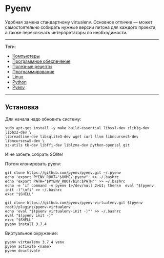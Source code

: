 # Pyenv

Удобная замена стандартному virtualenv. Основное отличие — может самостоятельно
собирать нужные версии питона для каждого проекта, а также переключать
интерпретаторы по необходимости.

---

Теги:

- [Компьютеры](../../_tags/Компьютеры.md)
- [Программное обеспечение](../../_tags/Программное%20обеспечение.md)
- [Полезные рецепты](../../_tags/Полезные%20рецепты.md)
- [Программирование](../../_tags/Программирование.md)
- [Linux](../../_tags/Linux.md)
- [Python](../../_tags/Python.md)
- [Pyenv](../../_tags/Pyenv.md)

---

## Установка

Для начала надо обновить систему:

```shell
sudo apt-get install -y make build-essential libssl-dev zlib1g-dev libbz2-dev \
libreadline-dev libsqlite3-dev wget curl llvm libncurses5-dev libncursesw5-dev \
xz-utils tk-dev libffi-dev liblzma-dev python-openssl git
```

И не забыть собрать SQlite!

Потом клонировать pyenv:

```shell
git clone https://github.com/pyenv/pyenv.git ~/.pyenv
echo 'export PYENV_ROOT="$HOME/.pyenv"' >> ~/.bashrc
echo 'export PATH="$PYENV_ROOT/bin:$PATH"' >> ~/.bashrc
echo -e 'if command -v pyenv 1>/dev/null 2>&1; then\n  eval "$(pyenv init -)"\nfi' >> ~/.bashrc
exec "$SHELL"
```

```shell
git clone https://github.com/pyenv/pyenv-virtualenv.git $(pyenv root)/plugins/pyenv-virtualenv
echo 'eval "$(pyenv virtualenv-init -)"' >> ~/.bashrc
eval "$(pyenv init -)"
exec "$SHELL"
pyenv install 3.7.4
```

Виртуальное окружение:

```shell
pyenv virtualenv 3.7.4 venv
pyenv activate <name>
pyenv deactivate
```
